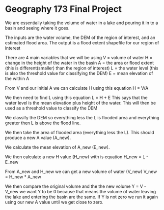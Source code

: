 Geography 173 Final Project
=======
We are essentially taking the volume of water in a lake and pouring it in to a basin and seeing where it goes. 

The inputs are the water volume, the DEM of the region of interest, and an estimated flood area.
The output is a flood extent shapefile for our region of interest

There are 4 main variables that we will be using 
               V = volume of water
               H = change in the height of the water in the basin
               A = the area or flood extent (this is different(smaller) than the region of interest)
               L = the water level (this is also the threshold value for classifying the DEM)
               E = mean elevation of the within A

From V and our initial A we can calculate H using this equation
                H = V/A

We then need to find L using this equation
               L = H + E
This says that the water level is the mean elevation plus height of the water. This will then be used as a threshold value to classify the DEM 

We classify the DEM so everything less the L is flooded area and everything greater then L is above the flood line. 

We then take the area of flooded area (everything less the L). This should produce a new A value (A_new).

We calculate the mean elevation of A_new (E_new).

We then calculate a new H value (H_new) with is equation
               H_new = L - E_new

From A_new and H_new we can get a new volume of water (V_new)
               V_new = H_new * A_new

We then compare the original volume and the the new volume
              Y = V - V_new
we want Y to be 0 because that means the volume of water leaving the lake and entering the basin are the same. If Y is not zero we run it again using our new A value until we get close to zero.